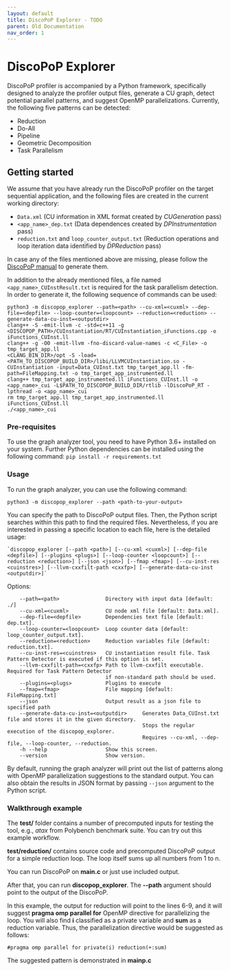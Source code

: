 ```yaml
---
layout: default
title: DiscoPoP Explorer - TODO
parent: Old Documentation
nav_order: 1
---
```



# DiscoPoP Explorer
DiscoPoP profiler is accompanied by a Python framework, specifically designed to analyze the profiler output files, generate a CU graph, detect potential parallel patterns, and suggest OpenMP parallelizations.
Currently, the following five patterns can be detected:
* Reduction
* Do-All
* Pipeline
* Geometric Decomposition
* Task Parallelism

## Getting started
We assume that you have already run the DiscoPoP profiler on the target sequential application, and the following files are created in the current working directory:
* `Data.xml` (CU information in XML format created by *CUGeneration* pass)
* `<app_name>_dep.txt` (Data dependences created by *DPInstrumentation* pass)
* `reduction.txt` and `loop_counter_output.txt` (Reduction operations and loop iteration data identified by *DPReduction* pass)

In case any of the files mentioned above are missing, please follow the [DiscoPoP manual](../README.md) to generate them.

In addition to the already mentioned files, a file named `<app_name>_CUInstResult.txt` is required for the task parallelism detection.
In order to generate it, the following sequence of commands can be used:
```
python3 -m discopop_explorer --path=<path> --cu-xml=<cuxml> --dep-file=<depfile> --loop-counter=<loopcount> --reduction=<reduction> --generate-data-cu-inst=<outputdir>
clang++ -S -emit-llvm -c -std=c++11 -g <DISCOPOP_PATH>/CUInstantiation/RT/CUInstantiation_iFunctions.cpp -o iFunctions_CUInst.ll
clang++ -g -O0 -emit-llvm -fno-discard-value-names -c <C_File> -o tmp_target_app.ll
<CLANG_BIN_DIR>/opt -S -load=<PATH_TO_DISCOPOP_BUILD_DIR>/libi/LLVMCUInstantiation.so -CUInstantiation -input=Data_CUInst.txt tmp_target_app.ll -fm-path=FileMapping.txt -o tmp_target_app_instrumented.ll
clang++ tmp_target_app_instrumented.ll iFunctions_CUInst.ll -o <app_name>_cui -L$PATH_TO_DISCOPOP_BUILD_DIR/rtlib -lDiscoPoP_RT -lpthread -o <app_name>_cui
rm tmp_target_app.ll tmp_target_app_instrumented.ll iFunctions_CUInst.ll
./<app_name>_cui
```


### Pre-requisites
To use the graph analyzer tool, you need to have Python 3.6+ installed on your system. Further Python dependencies can be installed using the following command:
`pip install -r requirements.txt`

### Usage
To run the graph analyzer, you can use the following command:

`python3 -m discopop_explorer --path <path-to-your-output>`

You can specify the path to DiscoPoP output files. Then, the Python script searches within this path to find the required files. Nevertheless, if you are interested in passing a specific location to each file, here is the detailed usage:

    `discopop_explorer [--path <path>] [--cu-xml <cuxml>] [--dep-file <depfile>] [--plugins <plugs>] [--loop-counter <loopcount>] [--reduction <reduction>] [--json <json>] [--fmap <fmap>] [--cu-inst-res <cuinstres>] [--llvm-cxxfilt-path <cxxfp>] [--generate-data-cu-inst <outputdir>]`

Options:
```
    --path=<path>               Directory with input data [default: ./]
    --cu-xml=<cuxml>            CU node xml file [default: Data.xml].
    --dep-file=<depfile>        Dependencies text file [default: dep.txt].
    --loop-counter=<loopcount>  Loop counter data [default: loop_counter_output.txt].
    --reduction=<reduction>     Reduction variables file [default: reduction.txt].
    --cu-inst-res=<cuinstres>   CU instantiation result file. Task Pattern Detector is executed if this option is set.
    --llvm-cxxfilt-path=<cxxfp> Path to llvm-cxxfilt executable. Required for Task Pattern Detector
                                if non-standard path should be used.
    --plugins=<plugs>           Plugins to execute
    --fmap=<fmap>               File mapping [default: FileMapping.txt]
    --json                      Output result as a json file to specified path
    --generate-data-cu-inst=<outputdir>     Generates Data_CUInst.txt file and stores it in the given directory.
                                            Stops the regular execution of the discopop_explorer.
                                            Requires --cu-xml, --dep-file, --loop-counter, --reduction.
    -h --help                   Show this screen.
    --version                   Show version.
```

By default, running the graph analyzer will print out the list of patterns along with OpenMP parallelization suggestions to the standard output. You can also obtain the results in JSON format by passing `--json` argument to the Python script.

### Walkthrough example
The **test/** folder contains a number of precomputed inputs for testing the tool, e.g., *atax* from Polybench benchmark suite.
You can try out this example workflow.

**test/reduction/** contains source code and precomputed DiscoPoP output for a simple reduction loop.
The loop itself sums up all numbers from 1 to n.

You can run DiscoPoP on **main.c** or just use included output.

After that, you can run **discopop_explorer**. The **--path** argument should point to the output of the DiscoPoP.

In this example, the output for reduction will point to the lines 6-9, and it will suggest **pragma omp parallel for** OpenMP directive for parallelizing the loop.
You will also find **i** classified as a private variable and **sum** as a reduction variable. Thus, the parallelization directive would be suggested as follows:

```#pragma omp parallel for private(i) reduction(+:sum)```

The suggested pattern is demonstrated in **mainp.c**

